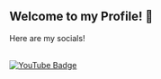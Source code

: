 ## Welcome to my Profile! :wave:

Here are my socials!
<div id="badges">
  <br>
  <a href="https://www.youtube.com/@Alawie274">
    <img src="https://img.shields.io/badge/YouTube-red?style=for-the-badge&logo=youtube&logoColor=white" alt="YouTube Badge"/>
  </a>
</div>
<br>
